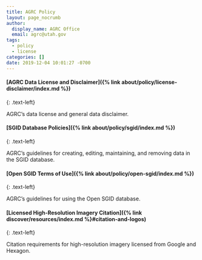 ```yaml
---
title: AGRC Policy
layout: page_nocrumb
author:
  display_name: AGRC Office
  email: agrc@utah.gov
tags:
  - policy
  - license
categories: []
date: 2019-12-04 10:01:27 -0700
---
```

#### [AGRC Data License and Disclaimer]({% link about/policy/license-disclaimer/index.md %})
{: .text-left}

AGRC’s data license and general data disclaimer.

#### [SGID Database Policies]({% link about/policy/sgid/index.md %})
{: .text-left}

AGRC’s guidelines for creating, editing, maintaining, and removing data in the SGID database.

#### [Open SGID Terms of Use]({% link about/policy/open-sgid/index.md %})
{: .text-left}

AGRC’s guidelines for using the Open SGID database.

#### [Licensed High-Resolution Imagery Citation]({% link discover/resources/index.md %}#citation-and-logos)
{: .text-left}

Citation requirements for high-resolution imagery licensed from Google and Hexagon.
